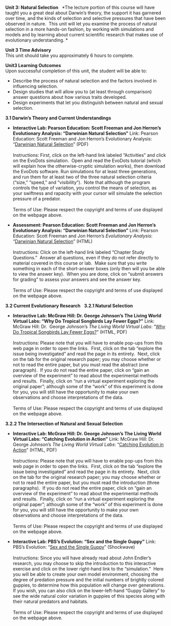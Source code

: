 **Unit 3: Natural Selection** <span id="3"></span> 
*The lecture portion of this course will have taught you a great deal
about Darwin’s theory, the support it has garnered over time, and the
kinds of selection and selective pressures that have been observed in
nature.  This unit will let you examine the process of natural selection
in a more hands-on fashion, by working with simulations and models and
by learning about current scientific research that makes use of
evolutionary understanding. *

**Unit 3 Time Advisory**  
This unit should take you approximately 6 hours to complete.

**Unit3 Learning Outcomes**  
Upon successful completion of this unit, the student will be able to:  
-   Describe the process of natural selection and the factors involved
    in influencing selection.
-   Design studies that will allow you to (at least through comparison)
    answer questions about how various traits developed.
-   Design experiments that let you distinguish between natural and
    sexual selection.

**3.1 Darwin’s Theory and Current Understandings** <span
id="3.1"></span> 
-   **Interactive Lab: Pearson Education: Scott Freeman and Jon Herron’s
    Evolutionary Analysis: “Darwinian Natural Selection”**
    Link: Pearson Education: Scott Freeman and Jon Herron’s Evolutionary
    Analysis: “[Darwinian Natural
    Selection](http://wps.prenhall.com/esm_freeman_evol_4/75/19387/4963093.cw/index.html)”
    (PDF)  
        
     Instructions: First, click on the left-hand link labeled
    “Activities” and click on the EvoDots simulation.  Open and read the
    EvoDots tutorial (which will explain how the otherwise-cryptic
    simulation works), then download the EvoDots software. Run
    simulations for at least three generations, and run them for at
    least two of the three natural selection criteria (“size,” “speed,”
    and “visibility”).  Note that although the program controls the type
    of variation, you control the means of selection, as your swiftness
    and rapacity with your cursor will simulate the selection pressure
    of a predator.  
                  
     Terms of Use: Please respect the copyright and terms of use
    displayed on the webpage above.

-   **Assessment: Pearson Education: Scott Freeman and Jon Herron’s
    Evolutionary Analysis: “Darwinian Natural Selection”**
    Link: Pearson Education: Scott Freeman and Jon Herron’s
    *Evolutionary Analysis*: “[Darwinian Natural
    Selection](http://wps.prenhall.com/esm_freeman_evol_4/75/19387/4963093.cw/index.html)”
    (HTML)  
        
     Instructions: Click on the left-hand link labeled “Chapter Study
    Questions.”  Answer all questions, even if they do not refer
    directly to material covered in this course or lab.  Make sure that
    you write something in each of the short-answer boxes (only then
    will you be able to view the answer key).  When you are done, click
    on “submit answers for grading” to assess your answers and see the
    answer key.  
                  
     Terms of Use: Please respect the copyright and terms of use
    displayed on the webpage above.

**3.2 Current Evolutionary Research** <span id="3.2"></span> 
**3.2.1 Natural Selection** <span id="3.2.1"></span> 
-   **Interactive Lab: McGraw Hill: Dr. George Johnson’s The Living
    World Virtual Labs: “Why Do Tropical Songbirds Lay Fewer Eggs?”**
    Link: McGraw Hill: Dr.  George Johnson’s *The Living World Virtual
    Labs*: “[Why Do Tropical Songbirds Lay Fewer
    Eggs?](http://www.mhhe.com/biosci/genbio/tlw3/virtual_labs/lab2/labs/lab2/home.html)”
    (HTML, PDF)  
        
     Instructions: Please note that you will have to enable pop-ups from
    this web page in order to open the links.  First, click on the tab
    “explore the issue being investigated” and read the page in its
    entirety.  Next, click on the tab for the original research paper;
    you may choose whether or not to read the entire paper, but you must
    read the abstract (one paragraph).  If you do not read the entire
    paper, click on “gain an overview of the experiment” to read about
    the experimental methods and results.  Finally, click on “run a
    virtual experiment exploring the original paper”; although some of
    the “work” of this experiment is done for you, you will still have
    the opportunity to make your own observations and choose
    interpretations of the data.  
        
     Terms of Use: Please respect the copyright and terms of use
    displayed on the webpage above.

**3.2.2 The Intersection of Natural and Sexual Selection** <span
id="3.2.2"></span> 
-   **Interactive Lab: McGraw Hill: Dr. George Johnson’s The Living
    World Virtual Labs: “Catching Evolution in Action”**
    Link: McGraw Hill: Dr.  George Johnson’s *The Living World Virtual
    Labs*: “[Catching Evolution in
    Action](http://www.mhhe.com/biosci/genbio/tlw3/virtual_labs/lab1/labs/lab1/home.html)”
    (HTML, PDF)  
        
     Instructions: Please note that you will have to enable pop-ups from
    this web page in order to open the links.  First, click on the tab
    “explore the issue being investigated” and read the page in its
    entirety.  Next, click on the tab for the original research paper;
    you may choose whether or not to read the entire paper, but you must
    read the introduction (three paragraphs).  If you do not read the
    entire paper, click on “gain an overview of the experiment” to read
    about the experimental methods and results.  Finally, click on “run
    a virtual experiment exploring the original paper”; although some of
    the “work” of this experiment is done for you, you will still have
    the opportunity to make your own observations and choose
    interpretations of the data.  
        
     Terms of Use: Please respect the copyright and terms of use
    displayed on the webpage above.

-   **Interactive Lab: PBS’s Evolution: “Sex and the Single Guppy”**
    Link: PBS’s Evolution: “[Sex and the Single
    Guppy](http://www.pbs.org/wgbh/evolution/sex/guppy/ed_pop.html)”
    (Shockwave)  
        
     Instructions: Since you will have already read about John Endler’s
    research, you may choose to skip the introduction to this
    interactive exercise and click on the lower right-hand link to the
    “simulation.”  Here you will be able to create your own model
    environment, choosing the degree of predation pressure and the
    initial numbers of brightly colored guppies, to determine how this
    population will change over generations.  If you wish, you can also
    click on the lower-left-hand “Guppy Gallery” to see the wide natural
    color variation in guppies of this species along with their natural
    predators and habitats.  
        
     Terms of Use: Please respect the copyright and terms of use
    displayed on the webpage above.


